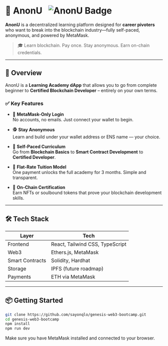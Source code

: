 # 🧠 AnonU &nbsp; ![AnonU Badge](https://img.shields.io/badge/-AnonU-black?logo=ruby-sinatra&logoColor=white&style=flat-square)

**AnonU** is a decentralized learning platform designed for **career pivoters** who want to break into the blockchain industry—fully self-paced, anonymous, and powered by MetaMask.

> 🎓 Learn blockchain. Pay once. Stay anonymous. Earn on-chain credentials.

---

## 🚀 Overview

AnonU is a **Learning Academy dApp** that allows you to go from complete beginner to **Certified Blockchain Developer** – entirely on your own terms.

### ✅ Key Features

- 🔐 **MetaMask-Only Login**  
  No accounts, no emails. Just connect your wallet to begin.

- 🕵️ **Stay Anonymous**  
  Learn and build under your wallet address or ENS name — your choice.

- 🧩 **Self-Paced Curriculum**  
  Go from **Blockchain Basics** to **Smart Contract Development** to **Certified Developer**.

- 💸 **Flat-Rate Tuition Model**  
  One payment unlocks the full academy for 3 months. Simple and transparent.

- 🧾 **On-Chain Certification**  
  Earn NFTs or soulbound tokens that prove your blockchain development skills.

---

## 🛠️ Tech Stack

| Layer        | Tech                          |
|--------------|-------------------------------|
| Frontend     | React, Tailwind CSS, TypeScript |
| Web3         | Ethers.js, MetaMask            |
| Smart Contracts | Solidity, Hardhat             |
| Storage      | IPFS (future roadmap)         |
| Payments     | ETH via MetaMask               |

---

## 📦 Getting Started

```bash
git clone https://github.com/sayonqlo/genesis-web3-bootcamp.git
cd genesis-web3-bootcamp
npm install
npm run dev
```

Make sure you have MetaMask installed and connected to your browser.
